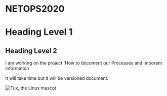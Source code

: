 # NETOPS2020

# Heading Level 1
## Heading Level 2

I am working on the project 'How to document our Processes and imporant information

It will take time but it will be versioned document.

  ![Tux, the Linux mascot](aws/Product-Documentation.png)
